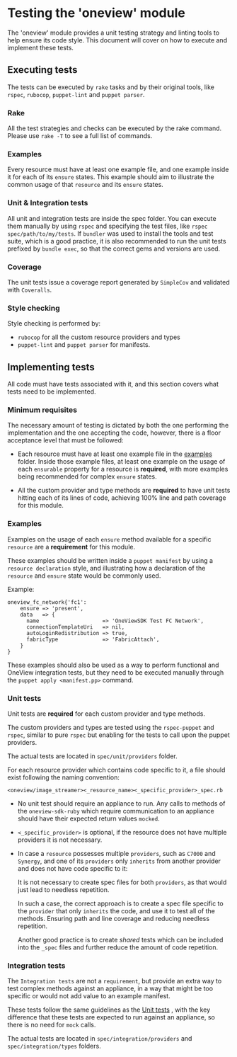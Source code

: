 # Testing the 'oneview' module
The 'oneview' module provides a unit testing strategy and linting tools to help ensure its code style.
This document will cover on how to execute and implement these tests.

## Executing tests
The tests can be executed by `rake` tasks and by their original tools, like `rspec`, `rubocop`, `puppet-lint` and `puppet parser`.

### Rake
All the test strategies and checks can be executed by the rake command.
Please use `rake -T` to see a full list of commands.

### Examples
Every resource must have at least one example file, and one example inside it for each of its `ensure` states.
This example should aim to illustrate the common usage of that `resource` and its `ensure` states.

### Unit & Integration tests
All unit and integration tests are inside the spec folder. You can execute them manually by using `rspec` and specifying the test files, like `rspec spec/path/to/my/tests`.
If `bundler` was used to install the tools and test suite, which is a good practice, it is also recommended to run the unit tests prefixed by `bundle exec`, so that the correct gems and versions are used.

### Coverage
The unit tests issue a coverage report generated by `SimpleCov` and validated with `Coveralls`.

### Style checking
Style checking is performed by:
- `rubocop` for all the custom resource providers and types
- `puppet-lint` and `puppet parser` for manifests.

## Implementing tests
All code must have tests associated with it, and this section covers what tests need to be implemented.

### Minimum requisites
The necessary amount of testing is dictated by both the one performing the implementation and the one accepting the code, however, there is a floor acceptance level that must be followed:

- Each resource must have at least one example file in the [examples](examples) folder.
Inside those example files, at least one example on the usage of each `ensurable` property for a resource is **required**, with more examples being recommended for complex `ensure` states.

- All the custom provider and type methods are **required** to have unit tests hitting each of its lines of code, achieving 100% line and path coverage for this module.

### Examples
Examples on the usage of each `ensure` method available for a specific `resource` are a **requirement** for this module.

These examples should be written inside a `puppet manifest` by using a `resource declaration` style, and illustrating how a declaration of the `resource` and `ensure` state would be commonly used.

Example:
```puppet
oneview_fc_network{'fc1':
    ensure => 'present',
    data   => {
      name                    => 'OneViewSDK Test FC Network',
      connectionTemplateUri   => nil,
      autoLoginRedistribution => true,
      fabricType              => 'FabricAttach',
    }
}
```

These examples should also be used as a way to perform functional and OneView integration tests, but they need to be executed manually through the `puppet apply <manifest.pp>` command.

### Unit tests
Unit tests are **required** for each custom provider and type methods.

The custom providers and types are tested using the `rspec-puppet` and `rspec`, similar to pure `rspec` but enabling for the tests to call upon the puppet providers.

The actual tests are located in `spec/unit/providers` folder.

For each resource provider which contains code specific to it, a file should exist following the naming convention:

`<oneview/image_streamer><_resource_name><_specific_provider>_spec.rb`

- No unit test should require an appliance to run. Any calls to methods of the `oneview-sdk-ruby` which require communication to an appliance should have their expected return values `mocked`.
- `<_specific_provider>` is optional, if the resource does not have multiple providers it is not necessary.
- In case a `resource` possesses multiple `providers`, such as `C7000` and `Synergy`, and one of its `providers` only `inherits` from another provider and does not have code specific to it:

  It is not necessary to create spec files for both `providers`, as that would just lead to needless repetition.

  In such a case, the correct approach is to create a spec file specific to the `provider` that only `inherits` the code, and use it to test all of the methods. Ensuring path and line coverage and reducing needless repetition.

  Another good practice is to create *shared* tests which can be included into the `_spec` files and further reduce the amount of code repetition.

### Integration tests
The `Integration tests` are not a `requirement`, but provide an extra way to test complex methods against an appliance, in a way that might be too specific or would not add value to an example manifest.

These tests follow the same guidelines as the [Unit tests](#unit-tests) , with the key difference that these tests are expected to run against an appliance, so there is no need for `mock` calls.

The actual tests are located in `spec/integration/providers` and `spec/integration/types` folders.
